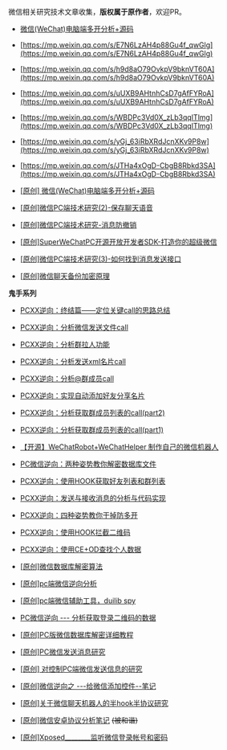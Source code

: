 
微信相关研究技术文章收集，**版权属于原作者**，欢迎PR。

* [微信(WeChat)电脑端多开分析+源码](https://mp.weixin.qq.com/s/bb7XMxop7e8rd7YqQ88nyA)
* [https://mp.weixin.qq.com/s/E7N6LzAH4p88Gu4f_qwGlg](https://mp.weixin.qq.com/s/E7N6LzAH4p88Gu4f_qwGlg)
* [https://mp.weixin.qq.com/s/h9d8aO79OvkpV9bknVT60A](https://mp.weixin.qq.com/s/h9d8aO79OvkpV9bknVT60A)
* [https://mp.weixin.qq.com/s/uUXB9AHtnhCsD7gAfFYRoA](https://mp.weixin.qq.com/s/uUXB9AHtnhCsD7gAfFYRoA)
* [https://mp.weixin.qq.com/s/WBDPc3Vd0X_zLb3qqITlmg](https://mp.weixin.qq.com/s/WBDPc3Vd0X_zLb3qqITlmg)
* [https://mp.weixin.qq.com/s/yGj_63iRbXRdJcnXKv9P8w](https://mp.weixin.qq.com/s/yGj_63iRbXRdJcnXKv9P8w)
* [https://mp.weixin.qq.com/s/JTHa4xOgD-CbgB8Rbkd3SA](https://mp.weixin.qq.com/s/JTHa4xOgD-CbgB8Rbkd3SA)

* [[原创] 微信(WeChat)电脑端多开分析+源码](https://bbs.pediy.com/thread-217610.htm)
* [[原创]微信PC端技术研究(2)-保存聊天语音](https://bbs.pediy.com/thread-249274.htm)
* [[原创]微信PC端技术研究-消息防撤销](https://bbs.pediy.com/thread-248080.htm)
* [[原创]SuperWeChatPC开源开放开发者SDK-打造你的超级微信](https://bbs.pediy.com/thread-249635.htm)
* [[原创]微信PC端技术研究(3)-如何找到消息发送接口](https://bbs.pediy.com/thread-249542.htm)
* [[原创]微信聊天备份加密原理](https://bbs.pediy.com/thread-200129.htm)

**鬼手系列**

* [PCXX逆向：终结篇——定位关键call的思路总结](https://blog.csdn.net/qq_38474570/article/details/97820327)
* [PCXX逆向：分析微信发送文件call](https://blog.csdn.net/qq_38474570/article/details/97819595)
* [PCXX逆向：分析群拉人功能](https://blog.csdn.net/qq_38474570/article/details/97818674)
* [PCXX逆向：分析发送xml名片call](https://blog.csdn.net/qq_38474570/article/details/97817650)
* [PCXX逆向：分析@群成员call](https://blog.csdn.net/qq_38474570/article/details/97672427)
* [PCXX逆向：实现自动添加好友分享名片](https://blog.csdn.net/qq_38474570/article/details/97404761)
* [PCXX逆向：分析获取群成员列表的call(part2)](https://blog.csdn.net/qq_38474570/article/details/96757192)
* [PCXX逆向：分析获取群成员列表的call(part1)](https://blog.csdn.net/qq_38474570/article/details/96755951)
* [【开源】WeChatRobot+WeChatHelper 制作自己的微信机器人](https://blog.csdn.net/qq_38474570/article/details/96723746)
* [PC微信逆向：两种姿势教你解密数据库文件](https://blog.csdn.net/qq_38474570/article/details/96606530)
* [PCXX逆向：使用HOOK获取好友列表和群列表](https://blog.csdn.net/qq_38474570/article/details/95889507)
* [PCXX逆向：发送与接收消息的分析与代码实现](https://blog.csdn.net/qq_38474570/article/details/93339861)
* [PCXX逆向：四种姿势教你干掉防多开](https://blog.csdn.net/qq_38474570/article/details/93304599)
* [PCXX逆向：使用HOOK拦截二维码](https://blog.csdn.net/qq_38474570/article/details/92798577)
* [PCXX逆向：使用CE+OD查找个人数据](https://blog.csdn.net/qq_38474570/article/details/92571302)

* [[原创]微信数据库解密算法](https://bbs.pediy.com/thread-222652.htm)
* [[原创]pc端微信逆向分析](https://bbs.pediy.com/thread-220798.htm)
* [[原创]pc端微信辅助工具，duilib spy](https://bbs.pediy.com/thread-223090.htm)
* [PC微信逆向 --- 分析获取登录二维码的数据](https://www.52pojie.cn/thread-924687-1-1.html)
* [[原创]PC版微信数据库解密详细教程](https://bbs.pediy.com/thread-251303.htm)

* [[原创]PC微信发送消息研究](https://bbs.pediy.com/thread-224988.htm)
* [[原创] 对控制PC端微信发送信息的研究](https://bbs.pediy.com/thread-223178.htm)
* [[原创]微信逆向之 ---给微信添加控件--笔记](https://bbs.pediy.com/thread-223002.htm)
* [[原创]关于微信聊天机器人的半hook半协议研究](https://bbs.pediy.com/thread-248389.htm)

* [[原创]微信安卓协议分析笔记](https://blog.csdn.net/qq_21051503/article/details/79746742) ~~(被和谐)~~
* [[原创]Xposed________监听微信登录帐号和密码](https://bbs.pediy.com/thread-228360.htm)

